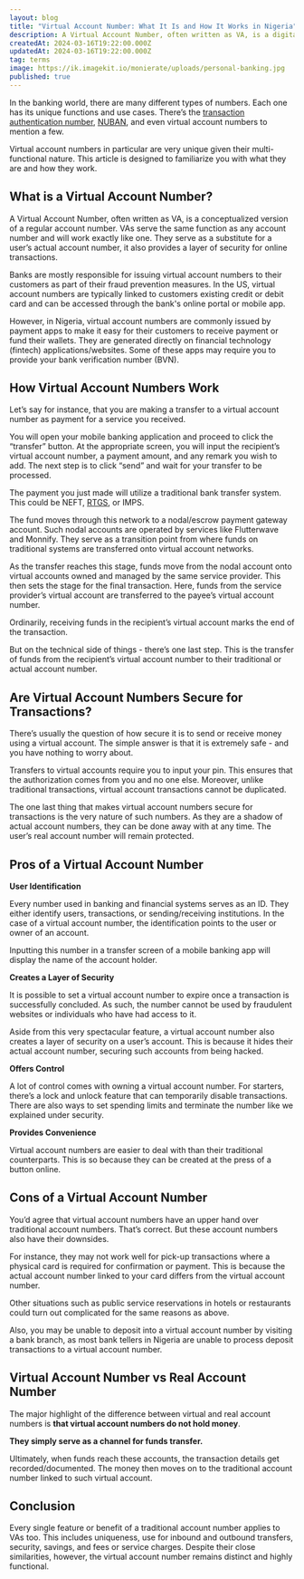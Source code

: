 ```yaml
---
layout: blog
title: "Virtual Account Number: What It Is and How It Works in Nigeria"
description: A Virtual Account Number, often written as VA, is a digital or conceptualised version of a regular account number. VAs serve the same function as any account number and will work exactly like one. They are generated directly on financial technology (fintech) applications/websites.
createdAt: 2024-03-16T19:22:00.000Z
updatedAt: 2024-03-16T19:22:00.000Z
tag: terms
image: https://ik.imagekit.io/monierate/uploads/personal-banking.jpg
published: true
---
```

In the banking world, there are many different types of numbers. Each one has its unique functions and use cases. There’s the [transaction authentication number](https://monierate.com/blog/transaction-authentication-number-what-it-is-and-how-it-works), [NUBAN](https://monierate.com/blog/nuban-what-it-is-and-how-to-get-yours), and even virtual account numbers to mention a few. 

Virtual account numbers in particular are very unique given their multi-functional nature. This article is designed to familiarize you with what they are and how they work. 


## What is a Virtual Account Number?

A Virtual Account Number, often written as VA, is a conceptualized version of a regular account number. VAs serve the same function as any account number and will work exactly like one. They serve as a substitute for a user’s actual account number, it also provides a layer of security for online transactions.

Banks are mostly responsible for issuing virtual account numbers to their customers as part of their fraud prevention measures. In the US, virtual account numbers are typically linked to customers existing credit or debit card and can be accessed through the bank's online portal or mobile app.

However, in Nigeria, virtual account numbers are commonly issued by payment apps to make it easy for their customers to receive payment or fund their wallets. They are generated directly on financial technology (fintech) applications/websites. Some of these apps may require you to provide your bank verification number (BVN).


## How Virtual Account Numbers Work

Let’s say for instance, that you are making a transfer to a virtual account number as payment for a service you received. 

You will open your mobile banking application and proceed to click the “transfer” button. At the appropriate screen, you will input the recipient’s virtual account number, a payment amount, and any remark you wish to add. The next step is to click “send” and wait for your transfer to be processed.

The payment you just made will utilize a traditional bank transfer system. This could be NEFT, [RTGS](https://monierate.com/blog/real-time-gross-settlement-system-rtgs-what-is-it-and-how-it-works), or IMPS.

The fund moves through this network to a nodal/escrow payment gateway account. Such nodal accounts are operated by services like Flutterwave and Monnify. They serve as a transition point from where funds on traditional systems are transferred onto virtual account networks. 

As the transfer reaches this stage, funds move from the nodal account onto virtual accounts owned and managed by the same service provider. This then sets the stage for the final transaction. Here, funds from the service provider’s virtual account are transferred to the payee’s virtual account number. 

Ordinarily, receiving funds in the recipient’s virtual account marks the end of the transaction. 

But on the technical side of things - there’s one last step. This is the transfer of funds from the recipient’s virtual account number to their traditional or actual account number. 

## Are Virtual Account Numbers Secure for Transactions?

There’s usually the question of how secure it is to send or receive money using a virtual account. The simple answer is that it is extremely safe - and you have nothing to worry about. 

Transfers to virtual accounts require you to input your pin. This ensures that the authorization comes from you and no one else. Moreover, unlike traditional transactions, virtual account transactions cannot be duplicated. 

The one last thing that makes virtual account numbers secure for transactions is the very nature of such numbers. As they are a shadow of actual account numbers, they can be done away with at any time.  The user’s real account number will remain protected. 


## Pros of a Virtual Account Number

**User Identification**

Every number used in banking and financial systems serves as an ID. They either identify users, transactions, or sending/receiving institutions. In the case of a virtual account number, the identification points to the user or owner of an account. 

Inputting this number in a transfer screen of a mobile banking app will display the name of the account holder. 

**Creates a Layer of Security**

It is possible to set a virtual account number to expire once a transaction is successfully concluded. As such, the number cannot be used by fraudulent websites or individuals who have had access to it. 

Aside from this very spectacular feature, a virtual account number also creates a layer of security on a user’s account. This is because it hides their actual account number, securing such accounts from being hacked. 

**Offers Control**

A lot of control comes with owning a virtual account number. For starters, there’s a lock and unlock feature that can temporarily disable transactions. There are also ways to set spending limits and terminate the number like we explained under security. 

**Provides Convenience**

Virtual account numbers are easier to deal with than their traditional counterparts. This is so because they can be created at the press of a button online.


## Cons of a Virtual Account Number 

You’d agree that virtual account numbers have an upper hand over traditional account numbers. That’s correct. But these account numbers also have their downsides. 

For instance, they may not work well for pick-up transactions where a physical card is required for confirmation or payment. This is because the actual account number linked to your card differs from the virtual account number.

Other situations such as public service reservations in hotels or restaurants could turn out complicated for the same reasons as above.

Also, you may be unable to deposit into a virtual account number by visiting a bank branch, as most bank tellers in Nigeria are unable to process deposit transactions to a virtual account number.


## Virtual Account Number vs Real Account Number

The major highlight of the difference between virtual and real account numbers is **that virtual account numbers do not hold money**. 

**They simply serve as a channel for funds transfer.** 

Ultimately, when funds reach these accounts, the transaction details get recorded/documented. The money then moves on to the traditional account number linked to such virtual account.

## Conclusion

Every single feature or benefit of a traditional account number applies to VAs too. This includes uniqueness, use for inbound and outbound transfers, security, savings, and fees or service charges. Despite their close similarities, however, the virtual account number remains distinct and highly functional.
